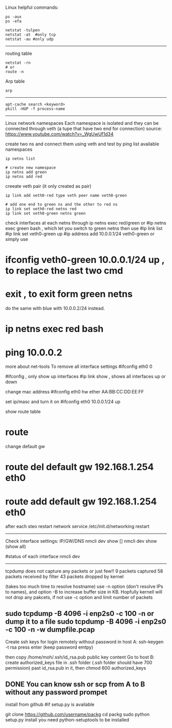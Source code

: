 Linux helpful commands:
```
ps -aux
ps -efa 

netstat -tulpen
netstat -at  #only tcp
netstat -au #only udp
```
----------------------
routing table
```
netstat -rn  
# or 
route -n
```
Arp table
```
arp
```
-----------------
```
apt-cache search <keyword>
pkill -HUP -f process-name
```
-----------------------------------------
Linux network namespaces
Each namespace is isolated and they can be connected 
through veth (a tupe that have two end for connection)
source: https://www.youtube.com/watch?v=_WgUwUf1d34

create two ns and connect them using veth and test by ping
list available namespaces
```
ip netns list 

# create new namespace 
ip netns add green 
ip netns add red
```
creeate veth pair (it only created as pair)
```
ip link add veth0-red type veth peer name veth0-green

# add one end to green ns and the other to red ns
ip link set veth0-red netns red
ip link set veth0-green netns green
```
check interfaces at each netns through ip netns exec red/green <cmd> or
#ip netns exec green bash , which let you switch to green netns
  then use 
  #ip link list
  #ip link set veth0-green up 
  #ip address add 10.0.0.1/24 veth0-green 
  or simply use
  # ifconfig veth0-green 10.0.0.1/24 up , to replace the last two cmd
  # exit , to exit form green netns
do the same with blue with 10.0.0.2/24 instead. 

# ip netns exec red bash
# ping 10.0.0.2


more about net-tools
To remove all interface settings 
#ifconfig eth0 0

#ifconfig , only show up interfaces
#ip link show , shows all interfaces up or down

change mac address
#ifconfig eth0 hw ether AA:BB:CC:DD:EE:FF

set ip/masc and turn it on
#ifconfig eth0 10.0.0.1/24 up

show route table
# route
change default gw
# route del default gw 192.168.1.254 eth0
# route add default gw 192.168.1.254 eth0
after each steo restart network service
/etc/init.d/networking restart

--------------------
Check interface settings: IP/GW/DNS
nmcli dev show [<interfacename>] 
nmcli dev show (show all)

#status of each interface
nmcli dev

-----------------
tcpdump does not capture any packets or just few!!
9 packets captured
58 packets received by filter
43 packets dropped by kernel

(takes too much time to resolve hostname)
use -n option (don't resolve IPs to names), and option -B 
to increase buffer size in KB. Hopfully kernell will not drop any pakcets, 
if not use -c option and limit number of packets

sudo tcpdump -B 4096 -i enp2s0 -c 100 -n
or dump it to a file
sudo tcpdump -B 4096 -i enp2s0 -c 100 -n -w dumpfile.pcap
------------------------------------------------------------------------------
Create ssh keys for login remotely without password
in host A:
ssh-keygen -t rsa
press enter (keep password emtpy)

then copy /home/moh/.ssh/id_rsa.pub public key content 
Go to host B:
create authorized_keys file in .ssh folder (.ssh folder should have 700 permission)
past id_rsa.pub in it, then 
chmod 600 authorized_keys

DONE
You can know ssh or scp from A to B without any password prompet
-----------------------------
install from github #if setup.py is available 
 
 git clone https://github.com/username/packg
 cd packg
 sudo python setup.py install 
you need python-setuptools to be installed 
